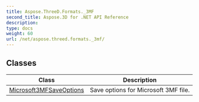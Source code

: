 ```yaml
---
title: Aspose.ThreeD.Formats._3MF
second_title: Aspose.3D for .NET API Reference
description: 
type: docs
weight: 60
url: /net/aspose.threed.formats._3mf/
---
```



## Classes

| Class | Description |
| --- | --- |
| [Microsoft3MFSaveOptions](./microsoft3mfsaveoptions/) | Save options for Microsoft 3MF file. |


